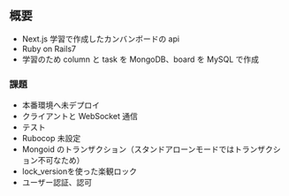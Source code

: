 ## 概要

- Next.js 学習で作成したカンバンボードの api
- Ruby on Rails7
- 学習のため column と task を MongoDB、board を MySQL で作成

### 課題

- 本番環境へ未デプロイ
- クライアントと WebSocket 通信
- テスト
- Rubocop 未設定
- Mongoid のトランザクション（スタンドアローンモードではトランザクション不可なため）
- lock_versionを使った楽観ロック
- ユーザー認証、認可

<!-- ### URL -->
